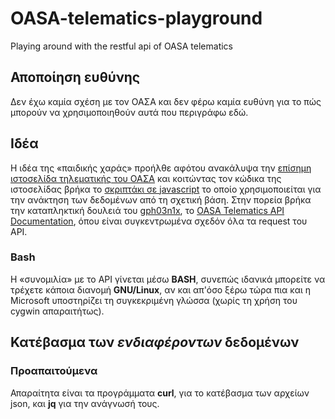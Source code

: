 # OASA-telematics-playground
Playing around with the restful api of OASA telematics 

## Αποποίηση ευθύνης
Δεν έχω καμία σχέση με τον ΟΑΣΑ και δεν φέρω καμία ευθύνη για το πώς μπορούν να χρησιμοποιηθούν αυτά που περιγράφω εδώ.

## Ιδέα
Η ιδέα της «παιδικής χαράς» προήλθε αφότου ανακάλυψα την [επίσημη ιστοσελίδα τηλεματικής του ΟΑΣΑ](http://telematics.oasa.gr) και κοιτώντας τον κώδικα της ιστοσελίδας βρήκα το [σκριπτάκι σε javascript](http://telematics.oasa.gr/js/script.js) το οποίο χρησιμοποιείται για την ανάκτηση των δεδομένων από τη σχετική βάση. Στην πορεία βρήκα την καταπληκτική δουλειά του [gph03n1x](https://github.com/gph03n1x), το [OASA Telematics API Documentation](https://github.com/gph03n1x/OASA-Telematics-API-Documentation), όπου είναι συγκεντρωμένα σχεδόν όλα τα request του API.

### Bash
Η «συνομιλία» με το API γίνεται μέσω **BASH**, συνεπώς ιδανικά μπορείτε να τρέχετε κάποια διανομή **GNU/Linux**, αν και απ'όσο ξέρω τώρα πια και η Microsoft υποστηρίζει τη συγκεκριμένη γλώσσα (χωρίς τη χρήση του cygwin απαραιτήτως).

## Κατέβασμα των *ενδιαφέροντων* δεδομένων
### Προαπαιτούμενα
Απαραίτητα είναι τα προγράμματα **curl**, για το κατέβασμα των αρχείων json, και **jq** για την ανάγνωσή τους.

